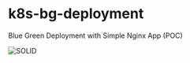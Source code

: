 # k8s-bg-deployment
Blue Green Deployment with Simple Nginx App (POC)

![SOLID](https://media-exp1.licdn.com/dms/image/D5612AQH4QEyK2cgvaw/article-cover_image-shrink_720_1280/0/1662593126144?e=1668643200&v=beta&t=4Dw1RpJyrtlhCvPXeZnT9q-BosSs-DyoJUZwQsz1Hqc)
